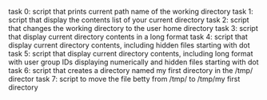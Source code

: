 task 0: script that prints current path name of the working directory
task 1: script that display the contents list of your current directory
task 2: script that changes the working directory to the user home directory
task 3: script that display current directory contents in a long format
task 4: script that display current directory contents, including hidden files starting with dot
task 5: script that display current directory contents, including long format with user group IDs displaying numerically and hidden files starting with dot
task 6: script that creates a directory named my first directory in the /tmp/ director
task 7: script to move the file betty from /tmp/ to /tmp/my first directory
